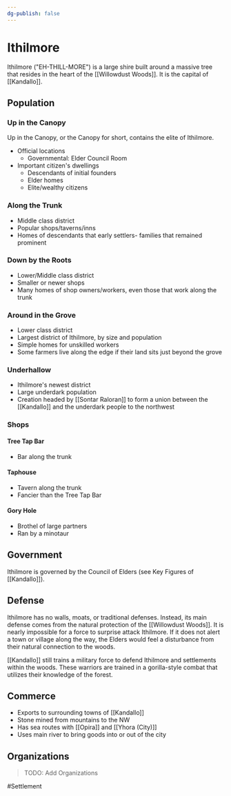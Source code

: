 ```yaml
---
dg-publish: false
---
```


# Ithilmore
Ithilmore ("EH-THILL-MORE") is a large shire built around a massive tree that resides in the heart of the [[Willowdust Woods]]. It is the capital of [[Kandallo]]. 

## Population
### Up in the Canopy
Up in the Canopy, or the Canopy for short, contains the elite of Ithilmore. 

- Official locations
	- Governmental: Elder Council Room
- Important citizen's dwellings
	- Descendants of initial founders
	- Elder homes
	- Elite/wealthy citizens

### Along the Trunk
- Middle class district
- Popular shops/taverns/inns
- Homes of descendants that early settlers- families that remained prominent

### Down by the Roots
- Lower/Middle class district
- Smaller or newer shops
- Many homes of shop owners/workers, even those that work along the trunk

### Around in the Grove
- Lower class district
- Largest district of Ithilmore, by size and population
- Simple homes for unskilled workers
- Some farmers live along the edge if their land sits just beyond the grove

### Underhallow
- Ithilmore's newest district
- Large underdark population
- Creation headed by [[Sontar Raloran]] to form a union between the [[Kandallo]] and the underdark people to the northwest

### Shops
#### Tree Tap Bar
- Bar along the trunk

#### Taphouse
- Tavern along the trunk
- Fancier than the Tree Tap Bar

#### Gory Hole
- Brothel of large partners
- Ran by a minotaur

## Government
Ithilmore is governed by the Council of Elders (see Key Figures of [[Kandallo]]).

## Defense
Ithilmore has no walls, moats, or traditional defenses. Instead, its main defense comes from the natural protection of the [[Willowdust Woods]]. It is nearly impossible for a force to surprise attack Ithilmore. If it does not alert a town or village along the way, the Elders would feel a disturbance from their natural connection to the woods. 

[[Kandallo]] still trains a military force to defend Ithilmore and settlements within the woods. These warriors are trained in a gorilla-style combat that utilizes their knowledge of the forest. 

## Commerce
- Exports to surrounding towns of [[Kandallo]]
- Stone mined from mountains to the NW
- Has sea routes with [[Opira]] and [[Yhora (City)]]
- Uses main river to bring goods into or out of the city

## Organizations
> TODO: Add Organizations

#Settlement